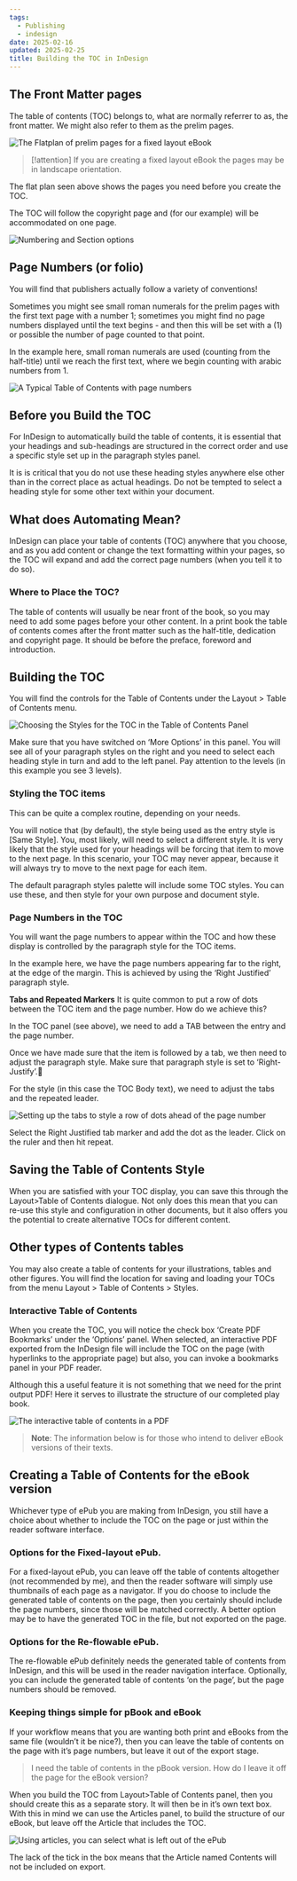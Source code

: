 ```yaml
---
tags:
  - Publishing
  - indesign
date: 2025-02-16
updated: 2025-02-25
title: Building the TOC in InDesign
---
```


## The Front Matter pages

The table of contents (TOC) belongs to, what are normally referrer to as, the front matter. We might also refer to them as the prelim pages.

![The Flatplan of prelim pages for a fixed layout eBook](../../media/the-flatplan-of-prelim-pages.png)

> [!attention] 
> If you are creating a fixed layout eBook the pages may be in landscape orientation.

The flat plan seen above shows the pages you need before you create the TOC.

The TOC will follow the copyright page and (for our example) will be accommodated on one page. 

![Numbering and Section options](../../media/numbering-and-section-options.jpg)

## Page Numbers (or folio)
You will find that publishers actually follow a variety of conventions!

Sometimes you might see small roman numerals for the prelim pages with the first text page with a number 1; sometimes you might find no page numbers displayed until the text begins - and then this will be set with a (1) or possible the number of page counted to that point.

In the example here, small roman numerals are used (counting from the half-title) until we reach the first text, where we begin counting with arabic numbers from 1.

![A Typical Table of Contents with page numbers](../../media/a-typical-toc.png)

## Before you Build the TOC

For InDesign to automatically build the table of contents, it is essential that your headings and sub-headings are structured in the correct order and use a specific style set up in the paragraph styles panel.

It is is critical that you do not use these heading styles anywhere else other than in the correct place as actual headings. Do not be tempted to select a heading style for some other text within your document.

## What does Automating Mean?
InDesign can place your table of contents (TOC) anywhere that you choose, and as you add content or change the text formatting within your pages, so the TOC will expand and add the correct page numbers (when you tell it to do so).

### Where to Place the TOC?

The table of contents will usually be near front of the book, so you may need to add some pages before your other content. In a print book the table of contents comes after the front matter such as the half-title, dedication and copyright page. It should be before the preface, foreword and introduction.

## Building the TOC

You will find the controls for the Table of Contents under the Layout > Table of Contents menu.

![Choosing the Styles for the TOC in the Table of Contents Panel](../../media/choosing-the-styles-for-the-toc.png)

Make sure that you have switched on ‘More Options’ in this panel. You will see all of your paragraph styles on the right and you need to select each heading style in turn and add to the left panel. Pay attention to the levels (in this example you see 3 levels).

### Styling the TOC items
This can be quite a complex routine, depending on your needs.

You will notice that (by default), the style being used as the entry style is [Same Style]. You, most likely, will need to select a different style. It is very likely that the style used for your headings will be forcing that item to move to the next page. In this scenario, your TOC may never appear, because it will always try to move to the next page for each item.

The default paragraph styles palette will include some TOC styles. You can use these, and then style for your own purpose and document style.

### Page Numbers in the TOC
You will want the page numbers to appear within the TOC and how these display is controlled by the paragraph style for the TOC items.

In the example here, we have the page numbers appearing far to the right, at the edge of the margin. This is achieved by using the ‘Right Justified’ paragraph style.

  **Tabs and Repeated Markers**
It is quite common to put a row of dots between the TOC item and the page number. How do we achieve this?

In the TOC panel (see above), we need to add a TAB between the entry and the page number.

Once we have made sure that the item is followed by a tab, we then need to adjust the paragraph style. Make sure that paragraph style is set to ‘Right-Justify’.

For the style (in this case the TOC Body text), we need to adjust the tabs and the repeated leader.

![Setting up the tabs to style a row of dots ahead of the page number](../../media/setting-up-the-tabs.png)

Select the Right Justified tab marker and add the dot as the leader. Click on the ruler and then hit repeat.

## Saving the Table of Contents Style
When you are satisfied with your TOC display, you can save this through the Layout>Table of Contents dialogue. Not only does this mean that you can re-use this style and configuration in other documents, but it also offers you the potential to create alternative TOCs for different content.

## Other types of Contents tables

You may also create a table of contents for your illustrations, tables and other figures. You will find the location for saving and loading your TOCs from the menu Layout > Table of Contents > Styles.

### Interactive Table of Contents

When you create the TOC, you will notice the check box ‘Create PDF Bookmarks’ under the ‘Options’ panel. When selected, an interactive PDF exported from the InDesign file will include the TOC on the page (with hyperlinks to the appropriate page) but also, you can invoke a bookmarks panel in your PDF reader.

Although this a useful feature it is not something that we need for the print output PDF! Here it serves to illustrate the structure of our completed play book.

![The interactive table of contents in a PDF](../../media/toc-in-the-pdf.png)

> **Note**: The information below is for those who intend to deliver eBook versions of their texts.

## Creating a Table of Contents for the eBook version

Whichever type of ePub you are making from InDesign, you still have a choice about whether to include the TOC on the page or just within the reader software interface.

### Options for the Fixed-layout ePub.
For a fixed-layout ePub, you can leave off the table of contents altogether (not recommended by me), and then the reader software will simply use thumbnails of each page as a navigator. If you do choose to include the generated table of contents on the page, then you certainly should include the page numbers, since those will be matched correctly. A better option may be to have the generated TOC in the file, but not exported on the page.

### Options for the Re-flowable ePub.
The re-flowable ePub definitely needs the generated table of contents from InDesign, and this will be used in the reader navigation interface. Optionally, you can include the generated table of contents ‘on the page’, but the page numbers should be removed.

### Keeping things simple for pBook and eBook

If your workflow means that you are wanting both print and eBooks from the same file (wouldn’t it be nice?), then you can leave the table of contents on the page with it’s page numbers, but leave it out of the export stage.

>I need the table of contents in the pBook version. How do I leave it off the page for the eBook version?

When you build the TOC from Layout>Table of Contents panel, then you should create this as a separate story. It will then be in it’s own text box. With this in mind we can use the Articles panel, to build the structure of our eBook, but leave off the Article that includes the TOC.

![Using articles, you can select what is left out of the ePub](../../media/articlespanel.png)

The lack of the tick in the box means that the Article named Contents will not be included on export.